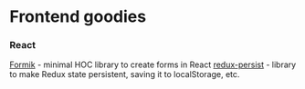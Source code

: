 # Frontend goodies

### React
[Formik](https://github.com/jaredpalmer/formik) - minimal HOC library to create forms in React
[redux-persist](https://github.com/rt2zz/redux-persist#basic-usage) - library to make Redux state persistent, saving it to localStorage, etc.
